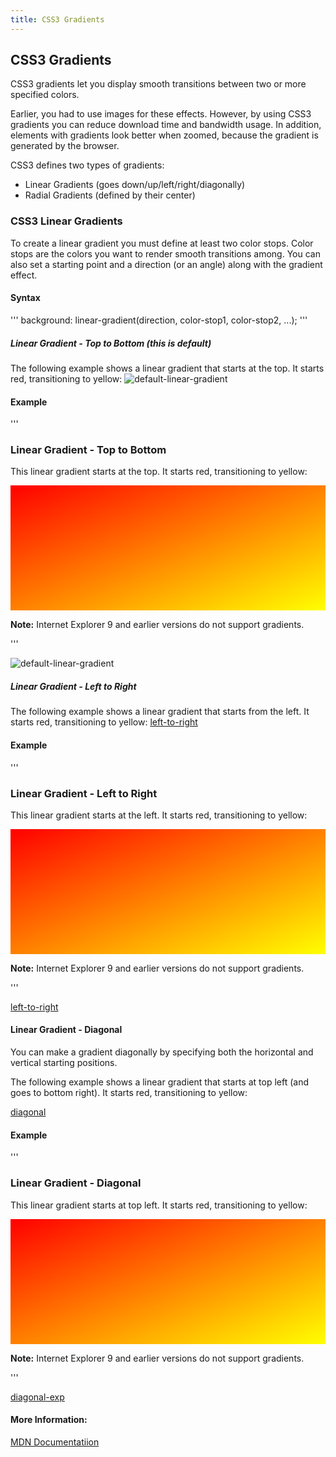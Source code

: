 ```yaml
---
title: CSS3 Gradients
---
```

## CSS3 Gradients

CSS3 gradients let you display smooth transitions between two or more specified colors.

Earlier, you had to use images for these effects. However, by using CSS3 gradients you can reduce download time and bandwidth usage. In addition, elements with gradients look better when zoomed, because the gradient is generated by the browser.

CSS3 defines two types of gradients:

* Linear Gradients (goes down/up/left/right/diagonally)
* Radial Gradients (defined by their center)

### CSS3 Linear Gradients

To create a linear gradient you must define at least two color stops. Color stops are the colors you want to render smooth transitions among. You can also set a starting point and a direction (or an angle) along with the gradient effect.

#### Syntax
'''
background: linear-gradient(direction, color-stop1, color-stop2, ...);
'''

##### Linear Gradient - Top to Bottom (this is default)
The following example shows a linear gradient that starts at the top. It starts red, transitioning to yellow:
![default-linear-gradient](https://i.imgur.com/AlyKYwJ.jpg)

#### Example

'''
<!DOCTYPE html>
<html>
<head>
<style>
#grad1 {
    height: 200px;
    background: red; /* For browsers that do not support gradients */
    background: -webkit-linear-gradient(red, yellow); /* For Safari 5.1 to 6.0 */
    background: -o-linear-gradient(red, yellow); /* For Opera 11.1 to 12.0 */
    background: -moz-linear-gradient(red, yellow); /* For Firefox 3.6 to 15 */
    background: linear-gradient(red, yellow); /* Standard syntax (must be last) */
}
</style>
</head>
<body>

<h3>Linear Gradient - Top to Bottom</h3>
<p>This linear gradient starts at the top. It starts red, transitioning to yellow:</p>

<div id="grad1"></div>

<p><strong>Note:</strong> Internet Explorer 9 and earlier versions do not support gradients.</p>

</body>
</html>
'''

![default-linear-gradient](https://i.imgur.com/LcLbkTI.jpg)

##### Linear Gradient - Left to Right
The following example shows a linear gradient that starts from the left. It starts red, transitioning to yellow:
[left-to-right](https://i.imgur.com/bERh9nv.jpg)

#### Example

'''
<!DOCTYPE html>
<html>
<head>
<style>
#grad1 {
    height: 200px;
    background: red; /* For browsers that do not support gradients */    
    background: -webkit-linear-gradient(left, red , yellow); /* For Safari 5.1 to 6.0 */
    background: -o-linear-gradient(right, red, yellow); /* For Opera 11.1 to 12.0 */
    background: -moz-linear-gradient(right, red, yellow); /* For Firefox 3.6 to 15 */
    background: linear-gradient(to right, red , yellow); /* Standard syntax (must be last) */
}
</style>
</head>
<body>

<h3>Linear Gradient - Left to Right</h3>
<p>This linear gradient starts at the left. It starts red, transitioning to yellow:</p>

<div id="grad1"></div>

<p><strong>Note:</strong> Internet Explorer 9 and earlier versions do not support gradients.</p>

</body>
</html>
'''

[left-to-right](https://i.imgur.com/KbNLc6a.jpg)

#### Linear Gradient - Diagonal

You can make a gradient diagonally by specifying both the horizontal and vertical starting positions.

The following example shows a linear gradient that starts at top left (and goes to bottom right). It starts red, transitioning to yellow:

[diagonal](https://i.imgur.com/HnikAPY.jpg)

#### Example

'''
<!DOCTYPE html>
<html>
<head>
<style>
#grad1 {
    height: 200px;
    background: red; /* For browsers that do not support gradients */    
    background: -webkit-linear-gradient(left top, red, yellow); /* For Safari 5.1 to 6.0 */
    background: -o-linear-gradient(bottom right, red, yellow); /* For Opera 11.1 to 12.0 */
    background: -moz-linear-gradient(bottom right, red, yellow); /* For Firefox 3.6 to 15 */
    background: linear-gradient(to bottom right, red, yellow); /* Standard syntax (must be last) */
}
</style>
</head>
<body>

<h3>Linear Gradient - Diagonal</h3>
<p>This linear gradient starts at top left. It starts red, transitioning to yellow:</p>

<div id="grad1"></div>

<p><strong>Note:</strong> Internet Explorer 9 and earlier versions do not support gradients.</p>

</body>
</html>
'''

[diagonal-exp](https://i.imgur.com/xbpf3yX.jpg)



#### More Information:
[MDN Documentatiion](https://developer.mozilla.org/en-US/docs/Web/CSS/linear-gradient)

